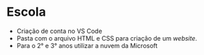 # Escola
- Criação de conta no VS Code
- Pasta com o arquivo HTML e CSS para criação de um _website_.
- Para o 2° e 3° anos utilizar a nuvem da Microsoft
